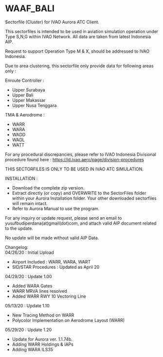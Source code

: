 # WAAF_BALI
Sectorfile (Cluster) for IVAO Aurora ATC Client.

This sectorfiles is intended to be used in aviation simulation operation under Type S,N,G within IVAO Network. All data are taken from latest Indonesia AIP.

Request to support Operation Type M & X, should be addressed to IVAO Indonesia.


Due to area clustering, this sectorfile only provide data for following areas only :

Enroute Controller :
- Upper Surabaya
- Upper Bali
- Upper Makassar
- Upper Nusa Tenggara

TMA & Aerodrome :
- WARR
- WARA
- WADD
- WADL
- WATT

For any procedural discrepancies, please refer to IVAO Indonesia Divisional procedure found here : https://id.ivao.aero/page/division-procedures


THIS SECTORFILES IS ONLY TO BE USED IN IVAO ATC SIMULATION. 


INSTALLATION :
- Download the complete zip version.
- Extract directly (or copy) and OVERWRITE to the SectorFiles folder within your Aurora Installation folder. Your other downloaded sectorfiles will remain intact.
- Refer to Aurora Manual to use the program.


For any inquiry or update request, please send an email to yusufbudiperdana(at)gmail(dot)com, and attach valid AIP document related to the update. 

No update will be made without valid AIP Data.



Changelog:
<br>
04/26/20 : Initial Upload
- Airport Included : WARR, WARA, WART
- SID/STAR Procedures : Updated as April 20

04/29/20 : Update 1.00
- Added WARA Gates
- WARR MRVA lines resolved
- Added WARR RWY 10 Vectoring Line

05/13/20 : Update 1.10
- New Tracing Method on WARR
- Polycolor Implementation on Aerodrome Layout (WARR)

05/29/20 : Update 1.20
- Update for Aurora ver. 1.1.74b.
- Adding WARR Holdings & IAPs
- Adding WARA ILS35










